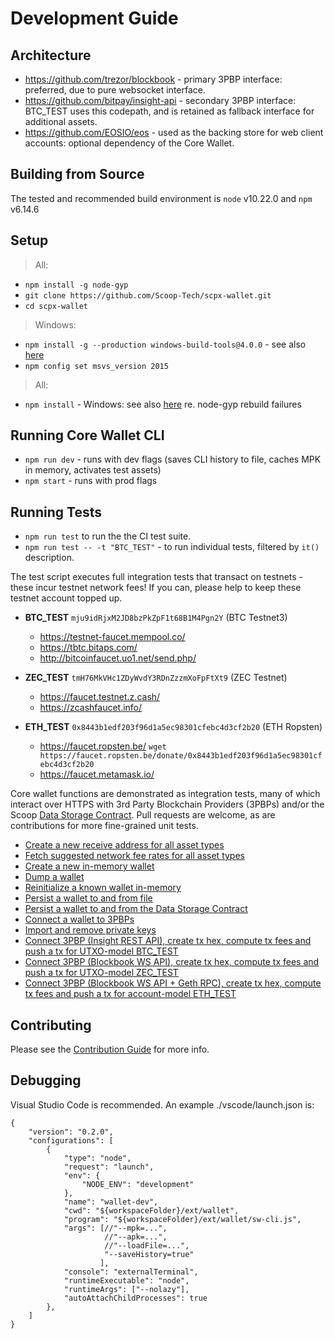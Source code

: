 # Development Guide

## Architecture

  * https://github.com/trezor/blockbook - primary 3PBP interface: preferred, due to pure websocket interface.
  * https://github.com/bitpay/insight-api - secondary 3PBP interface: BTC_TEST uses this codepath, and is retained as fallback interface for additional assets.
  * https://github.com/EOSIO/eos - used as the backing store for web client accounts: optional dependency of the Core Wallet.

## Building from Source

The tested and recommended build environment is `node` v10.22.0 and `npm` v6.14.6

## Setup
 > All:
  * ```npm install -g node-gyp```
  * ```git clone https://github.com/Scoop-Tech/scpx-wallet.git```
  * ```cd scpx-wallet```
 > Windows:
  * ```npm install -g --production windows-build-tools@4.0.0``` - see also [here](https://github.com/felixrieseberg/windows-build-tools/issues/152)
  * ```npm config set msvs_version 2015```
 > All:
  * ```npm install``` - Windows: see also [here](https://github.com/nodejs/node-gyp/issues/671) re. node-gyp rebuild failures

## Running Core Wallet CLI
  * ```npm run dev``` - runs with dev flags (saves CLI history to file, caches MPK in memory, activates test assets)
  * ```npm start``` - runs with prod flags

## Running Tests
  * ```npm run test``` to run the the CI test suite.
  * ```npm run test -- -t "BTC_TEST"``` - to run individual tests, filtered by ```it()``` description.

The test script executes full integration tests that transact on testnets - these incur testnet network fees! If you can, please help to keep these testnet account topped up.

  * **BTC_TEST** ```mju9idRjxM2JD8bzPkZpF1t68B1M4Pgn2Y``` (BTC Testnet3)
    * https://testnet-faucet.mempool.co/  
    * https://tbtc.bitaps.com/   
    * http://bitcoinfaucet.uo1.net/send.php/

  * **ZEC_TEST** ```tmH76MkVHc1ZDyWvdY3RDnZzzmXoFpFtXt9``` (ZEC Testnet)
    * https://faucet.testnet.z.cash/
    * https://zcashfaucet.info/
    
  * **ETH_TEST** ```0x8443b1edf203f96d1a5ec98301cfebc4d3cf2b20``` (ETH Ropsten)
    * https://faucet.ropsten.be/ ```wget https://faucet.ropsten.be/donate/0x8443b1edf203f96d1a5ec98301cfebc4d3cf2b20```
    * https://faucet.metamask.io/  

Core wallet functions are demonstrated as integration tests, many of which interact over HTTPS with 3rd Party Blockchain Providers (3PBPs) and/or the Scoop [Data Storage Contract](https://github.com/Scoop-Tech/scpx-eos). Pull requests are welcome, as are contributions for more fine-grained unit tests.

  * [Create a new receive address for all asset types](./tests/integration.test.js)
  * [Fetch suggested network fee rates for all asset types](./tests/integration.test.js)
  * [Create a new in-memory wallet](./tests/integration.test.js)
  * [Dump a wallet](./tests/integration.test.js)
  * [Reinitialize a known wallet in-memory](./tests/integration.test.js)
  * [Persist a wallet to and from file](./tests/integration.test.js)
  * [Persist a wallet to and from the Data Storage Contract](./tests/integration.test.js)
  * [Connect a wallet to 3PBPs](./tests/integration.test.js)
  * [Import and remove private keys](./tests/integration.test.js)
  * [Connect 3PBP (Insight REST API), create tx hex, compute tx fees and push a tx for UTXO-model BTC_TEST](./tests/integration.test.js)
  * [Connect 3PBP (Blockbook WS API), create tx hex, compute tx fees and push a tx for UTXO-model ZEC_TEST](./tests/integration.test.js)
  * [Connect 3PBP (Blockbook WS API + Geth RPC), create tx hex, compute tx fees and push a tx for account-model ETH_TEST](./tests/integration.test.js)
  
## Contributing

Please see the [Contribution Guide](./CONTRIBUTING.md) for more info.

## Debugging

Visual Studio Code is recommended. An example ./vscode/launch.json is: 

```
{
    "version": "0.2.0",
    "configurations": [
        {
            "type": "node",
            "request": "launch",
            "env": {
                "NODE_ENV": "development"
            },
            "name": "wallet-dev",
            "cwd": "${workspaceFolder}/ext/wallet",
            "program": "${workspaceFolder}/ext/wallet/sw-cli.js",
            "args": [//"--mpk=...", 
                     //"--apk=...",
                     //"--loadFile=...",
                     "--saveHistory=true"
                    ],
            "console": "externalTerminal",
            "runtimeExecutable": "node",
            "runtimeArgs": ["--nolazy"],
            "autoAttachChildProcesses": true
        },
    ]
}
```
